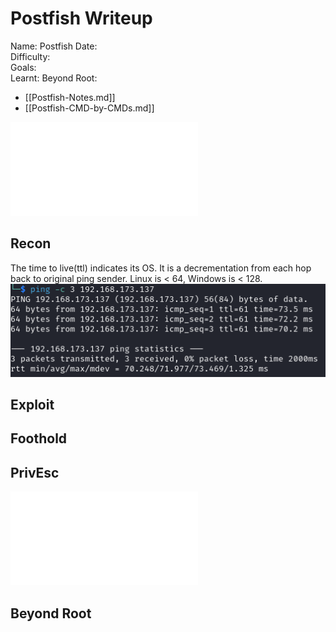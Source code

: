 # Postfish Writeup

Name: Postfish
Date:  
Difficulty:  
Goals:  
Learnt:
Beyond Root:

- [[Postfish-Notes.md]]
- [[Postfish-CMD-by-CMDs.md]]


![](Postfish-map.excalidraw.md)

## Recon

The time to live(ttl) indicates its OS. It is a decrementation from each hop back to original ping sender. Linux is < 64, Windows is < 128.
![ping](Screenshots/ping.png)
	
## Exploit

## Foothold

## PrivEsc

![](Postfish-map.excalidraw.md)

## Beyond Root


